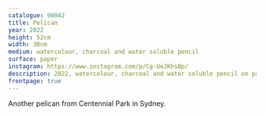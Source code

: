```yaml
---
catalogue: 98042
title: Pelican
year: 2022
height: 52cm
width: 38cm
medium: watercolour, charcoal and water soluble pencil
surface: paper
instagram: https://www.instagram.com/p/Cg-UeJKhsBp/
description: 2022, watercolour, charcoal and water soluble pencil on paper
frontpage: true
---
```

Another pelican from Centennial Park in Sydney.
